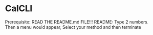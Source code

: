 # CalCLI
Prerequisite: READ THE README.md FILE!!!
README:
Type 2 numbers. Then a menu would appear, Select your method and then terminate

